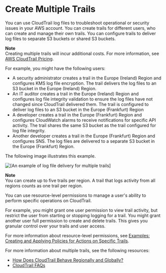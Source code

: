 # Create Multiple Trails<a name="create-multiple-trails"></a>

You can use CloudTrail log files to troubleshoot operational or security issues in your AWS account\. You can create trails for different users, who can create and manage their own trails\. You can configure trails to deliver log files to separate S3 buckets or shared S3 buckets\. 

**Note**  
Creating multiple trails will incur additional costs\. For more information, see [AWS CloudTrail Pricing](https://aws.amazon.com/cloudtrail/pricing/)\. 

For example, you might have the following users:
+ A security administrator creates a trail in the Europe \(Ireland\) Region and configures KMS log file encryption\. The trail delivers the log files to an S3 bucket in the Europe \(Ireland\) Region\.
+ An IT auditor creates a trail in the Europe \(Ireland\) Region and configures log file integrity validation to ensure the log files have not changed since CloudTrail delivered them\. The trail is configured to deliver log files to an S3 bucket in the Europe \(Frankfurt\) Region
+ A developer creates a trail in the Europe \(Frankfurt\) Region and configures CloudWatch alarms to receive notifications for specific API activity\. The trail shares the same S3 bucket as the trail configured for log file integrity\.
+ Another developer creates a trail in the Europe \(Frankfurt\) Region and configures SNS\. The log files are delivered to a separate S3 bucket in the Europe \(Frankfurt\) Region\.

The following image illustrates this example\.

![\[An example of log file delivery for multiple trails\]](http://docs.aws.amazon.com/awscloudtrail/latest/userguide/images/eu-shared-01.png)

**Note**  
You can create up to five trails per region\. A trail that logs activity from all regions counts as one trail per region\.

You can use resource\-level permissions to manage a user's ability to perform specific operations on CloudTrail\.

For example, you might grant one user permission to view trail activity, but restrict the user from starting or stopping logging for a trail\. You might grant another user full permission to create and delete trails\. This gives you granular control over your trails and user access\.

For more information about resource\-level permissions, see [Examples: Creating and Applying Policies for Actions on Specific Trails](security_iam_id-based-policy-examples.md#grant-custom-permissions-for-cloudtrail-users-resource-level)\. 

For more information about multiple trails, see the following resources:
+ [How Does CloudTrail Behave Regionally and Globally?](cloudtrail-concepts.md#cloudtrail-concepts-regional-and-global-services)
+  [CloudTrail FAQs](https://aws.amazon.com/cloudtrail/faqs/) 